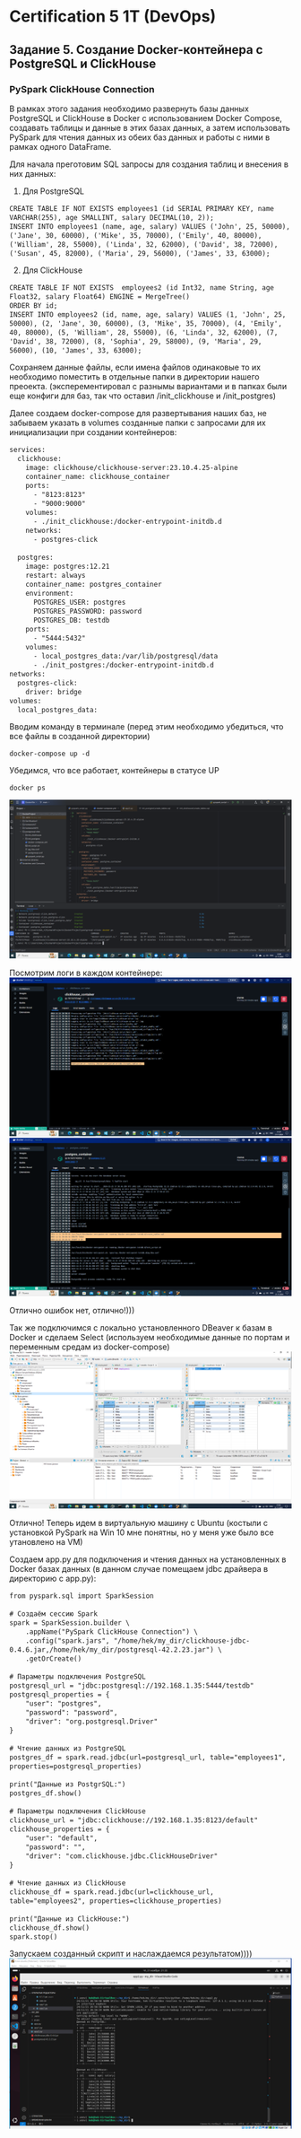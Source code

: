 # Certification 5 1T (DevOps)
## Задание 5. Создание Docker-контейнера с PostgreSQL и ClickHouse
### PySpark ClickHouse Connection
В рамках этого задания необходимо развернуть базы данных PostgreSQL и ClickHouse в Docker с использованием Docker Compose, создавать таблицы и данные в этих базах данных, а затем использовать PySpark для чтения данных из обеих баз данных и работы с ними в рамках одного DataFrame.

Для начала преготовим SQL запросы для создания таблиц и внесения в них данных:
1) Для PostgreSQL
```
CREATE TABLE IF NOT EXISTS employees1 (id SERIAL PRIMARY KEY, name VARCHAR(255), age SMALLINT, salary DECIMAL(10, 2));
INSERT INTO employees1 (name, age, salary) VALUES ('John', 25, 50000), ('Jane', 30, 60000), ('Mike', 35, 70000), ('Emily', 40, 80000), ('William', 28, 55000), ('Linda', 32, 62000), ('David', 38, 72000), ('Susan', 45, 82000), ('Maria', 29, 56000), ('James', 33, 63000);

```
2) Для ClickHouse
```
CREATE TABLE IF NOT EXISTS  employees2 (id Int32, name String, age Float32, salary Float64) ENGINE = MergeTree()
ORDER BY id;
INSERT INTO employees2 (id, name, age, salary) VALUES (1, 'John', 25, 50000), (2, 'Jane', 30, 60000), (3, 'Mike', 35, 70000), (4, 'Emily', 40, 80000), (5, 'William', 28, 55000), (6, 'Linda', 32, 62000), (7, 'David', 38, 72000), (8, 'Sophia', 29, 58000), (9, 'Maria', 29, 56000), (10, 'James', 33, 63000);
```
Сохраняем данные файлы, если имена файлов одинаковые то их необходимо поместить в отдельные папки в директории нашего преоекта. (эксперементировал с разнымы вариантами и в папках были еще конфиги для баз, так что оставил /init_clickhouse и /init_postgres)

Далее создаем docker-compose для развертывания наших баз, не забываем указать в volumes созданные папки с запросами для их инициализации при создании контейнеров:

```
services:
  clickhouse:
    image: clickhouse/clickhouse-server:23.10.4.25-alpine
    container_name: clickhouse_container
    ports:
      - "8123:8123"
      - "9000:9000"
    volumes:
      - ./init_clickhouse:/docker-entrypoint-initdb.d
    networks:
      - postgres-click

  postgres:
    image: postgres:12.21
    restart: always
    container_name: postgres_container
    environment:
      POSTGRES_USER: postgres
      POSTGRES_PASSWORD: password
      POSTGRES_DB: testdb
    ports:
      - "5444:5432"
    volumes:
      - local_postgres_data:/var/lib/postgresql/data
      - ./init_postgres:/docker-entrypoint-initdb.d
networks:
  postgres-click:
    driver: bridge
volumes:
  local_postgres_data:
```

Вводим команду в терминале (перед этим необходимо убедиться, что все файлы в созданной директории) 
```
docker-compose up -d
```

Убедимся, что все работает, контейнеры в статусе UP
```
docker ps
```
![Результат.](/1.png)

Посмотрим логи в каждом контейнере: 
![Результат.](/2.png)
![Результат.](/3.png)

Отлично ошибок нет, отлично!)))

Так же подключимся с локально установленного DBeaver к базам в Docker и сделаем Select (используем необходимые данные по портам и переменным средам из docker-compose)
![Результат.](/4.png)

Отлично! Теперь идем в виртуальную машину с Ubuntu (костыли с установкой PySpark на Win 10 мне понятны, но у меня уже было все утановлено на VM)

Создаем app.py для подключения и чтения данных на установленных в Docker базах данных (в данном случае помещаем jdbc драйвера в директорию с app.py):

```
from pyspark.sql import SparkSession

# Создаём сессию Spark
spark = SparkSession.builder \
    .appName("PySpark ClickHouse Connection") \
    .config("spark.jars", "/home/hek/my_dir/clickhouse-jdbc-0.4.6.jar,/home/hek/my_dir/postgresql-42.2.23.jar") \
    .getOrCreate()

# Параметры подключения PostgreSQL
postgresql_url = "jdbc:postgresql://192.168.1.35:5444/testdb"
postgresql_properties = {
    "user": "postgres",
    "password": "password",
    "driver": "org.postgresql.Driver"
}

# Чтение данных из PostgreSQL
postgres_df = spark.read.jdbc(url=postgresql_url, table="employees1", properties=postgresql_properties)

print("Данные из PostgrSQL:")
postgres_df.show()

# Параметры подключения ClickHouse
clickhouse_url = "jdbc:clickhouse://192.168.1.35:8123/default"
clickhouse_properties = {
    "user": "default",  
    "password": "",
    "driver": "com.clickhouse.jdbc.ClickHouseDriver"
}

# Чтение данных из ClickHouse
clickhouse_df = spark.read.jdbc(url=clickhouse_url, table="employees2", properties=clickhouse_properties)

print("Данные из ClickHouse:")
clickhouse_df.show()
spark.stop()
```

Запускаем созданный скрипт и наслаждаемся результатом))))
![Результат.](/5.png)


